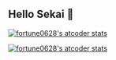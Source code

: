 ## Hello Sekai 👋

[![fortune0628's atcoder stats](https://atcoder-readme-stats.vercel.app/stats/fortune0628?theme=darcula&show_icons=true)](https://github.com/iwbc-mzk/atcoder-readme-stats)

[![fortune0628's atcoder stats](https://atcoder-readme-stats.vercel.app/heatmap/fortune0628?theme=darcula&type=ac)](https://github.com/iwbc-mzk/atcoder-readme-stats)

<!--
**fortune3788/fortune3788** is a ✨ _special_ ✨ repository because its `README.md` (this file) appears on your GitHub profile.

Here are some ideas to get you started:

- 🔭 I’m currently working on ...
- 🌱 I’m currently learning ...
- 👯 I’m looking to collaborate on ...
- 🤔 I’m looking for help with ...
- 💬 Ask me about ...
- 📫 How to reach me: ...
- 😄 Pronouns: ...
- ⚡ Fun fact: ...
-->
